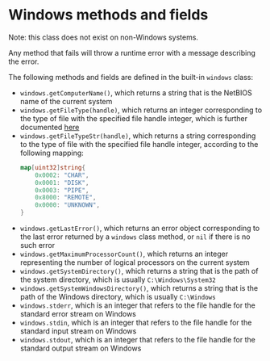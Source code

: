 # Windows methods and fields

Note: this class does not exist on non-Windows systems.

Any method that fails will throw a runtime error with a message describing the error.

The following methods and fields are defined in the built-in `windows` class:
- `windows.getComputerName()`, which returns a string that is the NetBIOS name of the current system
- `windows.getFileType(handle)`, which returns an integer corresponding to the type of file with the specified file handle integer, which is further documented [here](https://learn.microsoft.com/en-us/windows/win32/api/fileapi/nf-fileapi-getfiletype)
- `windows.getFileTypeStr(handle)`, which returns a string corresponding to the type of file with the specified file handle integer, according to the following mapping:
    ```go
    map[uint32]string{
        0x0002: "CHAR",
        0x0001: "DISK",
        0x0003: "PIPE",
        0x8000: "REMOTE",
        0x0000: "UNKNOWN",
    }
    ```
- `windows.getLastError()`, which returns an error object corresponding to the last error returned by a `windows` class method, or `nil` if there is no such error
- `windows.getMaximumProcessorCount()`, which returns an integer representing the number of logical processors on the current system
- `windows.getSystemDirectory()`, which returns a string that is the path of the system directory, which is usually `C:\Windows\System32`
- `windows.getSystemWindowsDirectory()`, which returns a string that is the path of the Windows directory, which is usually `C:\Windows`
- `windows.stderr`, which is an integer that refers to the file handle for the standard error stream on Windows
- `windows.stdin`, which is an integer that refers to the file handle for the standard input stream on Windows
- `windows.stdout`, which is an integer that refers to the file handle for the standard output stream on Windows

